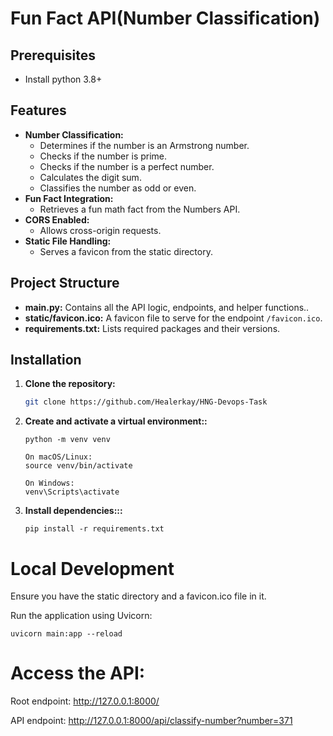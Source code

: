 # Fun Fact API(Number Classification)

## Prerequisites

- Install python 3.8+

## Features

- **Number Classification:**  
  - Determines if the number is an Armstrong number.
  - Checks if the number is prime.
  - Checks if the number is a perfect number.
  - Calculates the digit sum.
  - Classifies the number as odd or even.
- **Fun Fact Integration:**  
  - Retrieves a fun math fact from the Numbers API.
- **CORS Enabled:**  
  - Allows cross-origin requests.
- **Static File Handling:**  
  - Serves a favicon from the static directory.

## Project Structure

- **main.py:** Contains all the API logic, endpoints, and helper functions..
- **static/favicon.ico:** A favicon file to serve for the endpoint `/favicon.ico`.
- **requirements.txt:** Lists required packages and their versions.

## Installation

1. **Clone the repository:**

   ```bash
   git clone https://github.com/Healerkay/HNG-Devops-Task  
    ```

2. **Create and activate a virtual environment::**
    ```
    python -m venv venv
    ```
    ```
    On macOS/Linux:
    source venv/bin/activate
    ```
    ```
    On Windows:
    venv\Scripts\activate

    ```

3. **Install dependencies:::**

    ```
    pip install -r requirements.txt      

    ```  

# Local Development
Ensure you have the static directory and a favicon.ico file in it.

Run the application using Uvicorn:
```
uvicorn main:app --reload
```

# Access the API: 

Root endpoint: http://127.0.0.1:8000/  

API endpoint: http://127.0.0.1:8000/api/classify-number?number=371